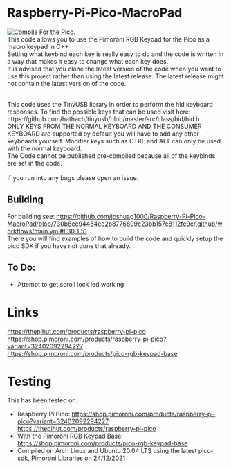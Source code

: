 # Raspberry-Pi-Pico-MacroPad
[![Compile For the Pico.](https://github.com/joshuag1000/Raspberry-Pi-Pico-MacroPad/actions/workflows/main.yml/badge.svg)](https://github.com/joshuag1000/Raspberry-Pi-Pico-MacroPad/actions/workflows/main.yml)<br>
This code allows you to use the Pimoroni RGB Keypad for the Pico as a macro keypad in C++ <br>
Setting what keybind each key is really easy to do and the code is written in a way that makes it easy to change what each key does.<br>
It is advised that you clone the latest version of the code when you want to use this project rather than using the latest release. The latest release might not contain the latest version of the code. <br>

<br>
This code uses the TinyUSB library in order to perform the hid keyboard responses.
To find the possible keys that can be used visit here: https://github.com/hathach/tinyusb/blob/master/src/class/hid/hid.h <br>
ONLY KEYS FROM THE NORMAL KEYBOARD AND THE CONSUMER KEYBOARD are supported by default you will have to add any other keyboards yourself. Modifier keys such as CTRL and ALT can only be used with the normal keyboard.<br>
The Code cannot be published pre-compiled because all of the keybinds are set in the code. <br>
<br>
If you run into any bugs please open an issue.

## Building
For building see: https://github.com/joshuag1000/Raspberry-Pi-Pico-MacroPad/blob/730b8ce94454ee2b8776899c23bb157c8112fe9c/.github/workflows/main.yml#L30-L51 <br>
There you will find examples of how to build the code and quickly setup the pico SDK if you have not done that already.

## To Do:
 - Attempt to get scroll lock led working

# Links
https://thepihut.com/products/raspberry-pi-pico <br>
https://shop.pimoroni.com/products/raspberry-pi-pico?variant=32402092294227 <br>
https://shop.pimoroni.com/products/pico-rgb-keypad-base <br>

# Testing
This has been tested on: <br>
 - Raspberry Pi Pico: https://shop.pimoroni.com/products/raspberry-pi-pico?variant=32402092294227 https://thepihut.com/products/raspberry-pi-pico
 - With the Pimoroni RGB Keypad Base: https://shop.pimoroni.com/products/pico-rgb-keypad-base 
 - Compiled on Arch Linux and Ubuntu 20.04 LTS using the latest pico-sdk, Pimoroni Libraries on 24/12/2021

